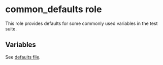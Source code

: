 # common_defaults role

This role provides defaults for some commonly used variables in the
test suite.

## Variables

See
[defaults file](https://github.com/openstack-k8s-operators/data-plane-adoption/blob/main/tests/roles/common_defaults/defaults/main.yaml).
